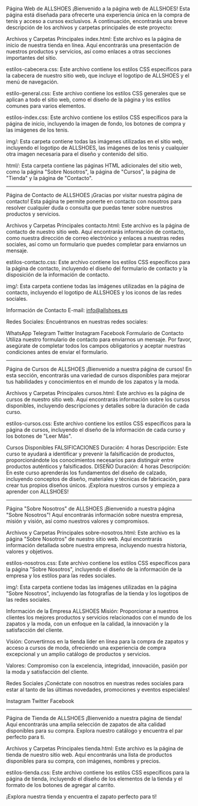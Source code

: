 Página Web de ALLSHOES
¡Bienvenido a la página web de ALLSHOES! Esta página está diseñada para ofrecerte una experiencia única en la compra de tenis y acceso a cursos exclusivos. A continuación, encontrarás una breve descripción de los archivos y carpetas principales de este proyecto:

Archivos y Carpetas Principales
index.html: Este archivo es la página de inicio de nuestra tienda en línea. Aquí encontrarás una presentación de nuestros productos y servicios, así como enlaces a otras secciones importantes del sitio.

estilos-cabecera.css: Este archivo contiene los estilos CSS específicos para la cabecera de nuestro sitio web, que incluye el logotipo de ALLSHOES y el menú de navegación.

estilo-general.css: Este archivo contiene los estilos CSS generales que se aplican a todo el sitio web, como el diseño de la página y los estilos comunes para varios elementos.

estilos-index.css: Este archivo contiene los estilos CSS específicos para la página de inicio, incluyendo la imagen de fondo, los botones de compra y las imágenes de los tenis.

img/: Esta carpeta contiene todas las imágenes utilizadas en el sitio web, incluyendo el logotipo de ALLSHOES, las imágenes de los tenis y cualquier otra imagen necesaria para el diseño y contenido del sitio.

html/: Esta carpeta contiene las páginas HTML adicionales del sitio web, como la página "Sobre Nosotros", la página de "Cursos", la página de "Tienda" y la página de "Contacto".

-------------------------------------------------------------------------------

Página de Contacto de ALLSHOES
¡Gracias por visitar nuestra página de contacto! Esta página te permite ponerte en contacto con nosotros para resolver cualquier duda o consulta que puedas tener sobre nuestros productos y servicios.

Archivos y Carpetas Principales
contacto.html: Este archivo es la página de contacto de nuestro sitio web. Aquí encontrarás información de contacto, como nuestra dirección de correo electrónico y enlaces a nuestras redes sociales, así como un formulario que puedes completar para enviarnos un mensaje.

estilos-contacto.css: Este archivo contiene los estilos CSS específicos para la página de contacto, incluyendo el diseño del formulario de contacto y la disposición de la información de contacto.

img/: Esta carpeta contiene todas las imágenes utilizadas en la página de contacto, incluyendo el logotipo de ALLSHOES y los iconos de las redes sociales.

Información de Contacto
E-mail: info@allshoes.es

Redes Sociales: Encuéntranos en nuestras redes sociales:

WhatsApp
Telegram
Twitter
Instagram
Facebook
Formulario de Contacto
Utiliza nuestro formulario de contacto para enviarnos un mensaje. Por favor, asegúrate de completar todos los campos obligatorios y aceptar nuestras condiciones antes de enviar el formulario.

----------------------------------------------------------------------------------------

Página de Cursos de ALLSHOES
¡Bienvenido a nuestra página de cursos! En esta sección, encontrarás una variedad de cursos disponibles para mejorar tus habilidades y conocimientos en el mundo de los zapatos y la moda.

Archivos y Carpetas Principales
cursos.html: Este archivo es la página de cursos de nuestro sitio web. Aquí encontrarás información sobre los cursos disponibles, incluyendo descripciones y detalles sobre la duración de cada curso.

estilos-cursos.css: Este archivo contiene los estilos CSS específicos para la página de cursos, incluyendo el diseño de la información de cada curso y los botones de "Leer Más".

Cursos Disponibles
FALSIFICACIONES
Duración: 4 horas
Descripción: Este curso te ayudará a identificar y prevenir la falsificación de productos, proporcionándote los conocimientos necesarios para distinguir entre productos auténticos y falsificados.
DISEÑO
Duración: 4 horas
Descripción: En este curso aprenderás los fundamentos del diseño de calzado, incluyendo conceptos de diseño, materiales y técnicas de fabricación, para crear tus propios diseños únicos.
¡Explora nuestros cursos y empieza a aprender con ALLSHOES!

----------------------------------------------------------------------------------------

Página "Sobre Nosotros" de ALLSHOES
¡Bienvenido a nuestra página "Sobre Nosotros"! Aquí encontrarás información sobre nuestra empresa, misión y visión, así como nuestros valores y compromisos.

Archivos y Carpetas Principales
sobre-nosotros.html: Este archivo es la página "Sobre Nosotros" de nuestro sitio web. Aquí encontrarás información detallada sobre nuestra empresa, incluyendo nuestra historia, valores y objetivos.

estilos-nosotros.css: Este archivo contiene los estilos CSS específicos para la página "Sobre Nosotros", incluyendo el diseño de la información de la empresa y los estilos para las redes sociales.

img/: Esta carpeta contiene todas las imágenes utilizadas en la página "Sobre Nosotros", incluyendo las fotografías de la tienda y los logotipos de las redes sociales.

Información de la Empresa
ALLSHOES
Misión: Proporcionar a nuestros clientes los mejores productos y servicios relacionados con el mundo de los zapatos y la moda, con un enfoque en la calidad, la innovación y la satisfacción del cliente.

Visión: Convertirnos en la tienda líder en línea para la compra de zapatos y acceso a cursos de moda, ofreciendo una experiencia de compra excepcional y un amplio catálogo de productos y servicios.

Valores: Compromiso con la excelencia, integridad, innovación, pasión por la moda y satisfacción del cliente.

Redes Sociales
¡Conéctate con nosotros en nuestras redes sociales para estar al tanto de las últimas novedades, promociones y eventos especiales!

Instagram
Twitter
Facebook

----------------------------------------------------------------------------------------

Página de Tienda de ALLSHOES
¡Bienvenido a nuestra página de tienda! Aquí encontrarás una amplia selección de zapatos de alta calidad disponibles para su compra. Explora nuestro catálogo y encuentra el par perfecto para ti.

Archivos y Carpetas Principales
tienda.html: Este archivo es la página de tienda de nuestro sitio web. Aquí encontrarás una lista de productos disponibles para su compra, con imágenes, nombres y precios.

estilos-tienda.css: Este archivo contiene los estilos CSS específicos para la página de tienda, incluyendo el diseño de los elementos de la tienda y el formato de los botones de agregar al carrito.

¡Explora nuestra tienda y encuentra el zapato perfecto para ti!